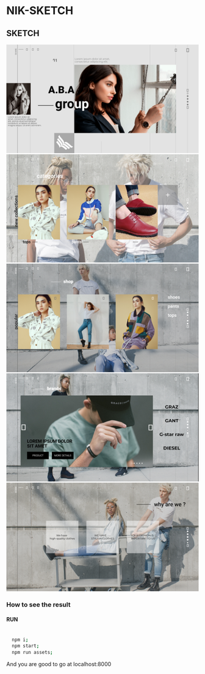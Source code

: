 # NIK-SKETCH

## SKETCH

![block 1](/blocks/block1.png "block 1")
![block 2](/blocks/block2.png "block 2")
![block 3](/blocks/block3.png "block 3")
![block 4](/blocks/block4.png "block 4")
![block 5](/blocks/block5.png "block 5")

### How to see the result

#### RUN

```bash

  npm i;
  npm start;
  npm run assets;

```

And you are good to go at localhost:8000
